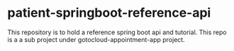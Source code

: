 # patient-springboot-reference-api
This repository is to hold a reference spring boot api and tutorial. This repo is a a sub project under gotocloud-appointment-app project.
